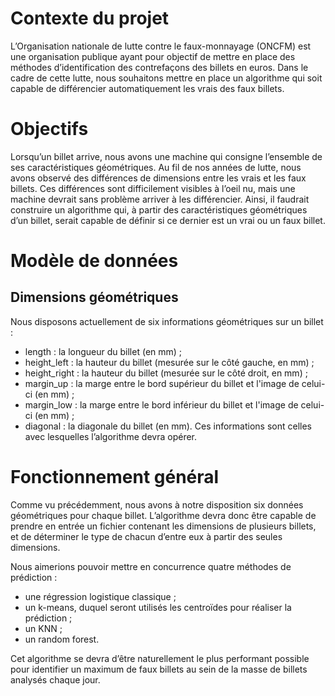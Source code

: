 # Contexte du projet
L’Organisation nationale de lutte contre le faux-monnayage (ONCFM) est une organisation publique ayant pour objectif de mettre en place des méthodes d’identification des contrefaçons des billets en euros. Dans le cadre de cette lutte, nous souhaitons mettre en place un algorithme qui soit capable de différencier automatiquement les vrais des faux billets.

# Objectifs
Lorsqu’un billet arrive, nous avons une machine qui consigne l’ensemble de ses caractéristiques géométriques. Au fil de nos années de lutte, nous avons observé des différences de dimensions entre les vrais et les faux billets. Ces différences sont difficilement visibles à l’oeil nu, mais une machine devrait sans problème arriver à les différencier.
Ainsi, il faudrait construire un algorithme qui, à partir des caractéristiques géométriques d’un billet, serait capable de définir si ce dernier est un vrai ou un faux billet.

# Modèle de données

## Dimensions géométriques
Nous disposons actuellement de six informations géométriques sur un billet :
- length : la longueur du billet (en mm) ;
- height_left : la hauteur du billet (mesurée sur le côté gauche, en mm) ;
- height_right : la hauteur du billet (mesurée sur le côté droit, en mm) ;
- margin_up : la marge entre le bord supérieur du billet et l'image de celui-ci (en mm) ;
- margin_low : la marge entre le bord inférieur du billet et l'image de celui-ci (en mm) ;
- diagonal : la diagonale du billet (en mm).
Ces informations sont celles avec lesquelles l’algorithme devra opérer.

# Fonctionnement général
Comme vu précédemment, nous avons à notre disposition six données géométriques pour chaque billet. L’algorithme devra donc être capable de
prendre en entrée un fichier contenant les dimensions de plusieurs billets, et de déterminer le type de chacun d’entre eux à partir des seules dimensions.

Nous aimerions pouvoir mettre en concurrence quatre méthodes de prédiction :
- une régression logistique classique ;
- un k-means, duquel seront utilisés les centroïdes pour réaliser la prédiction ;
- un KNN ;
- un random forest.

Cet algorithme se devra d’être naturellement le plus performant possible pour identifier un maximum de faux billets au sein de la masse de
billets analysés chaque jour.
